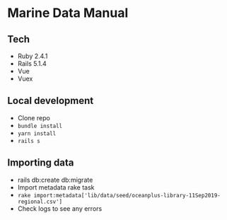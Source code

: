 # Marine Data Manual

## Tech

- Ruby 2.4.1
- Rails 5.1.4
- Vue
- Vuex

## Local development

- Clone repo
- `bundle install`
- `yarn install`
- `rails s`

## Importing data

- rails db:create db:migrate
- Import metadata rake task
- `rake import:metadata['lib/data/seed/oceanplus-library-11Sep2019-regional.csv']`
- Check logs to see any errors
